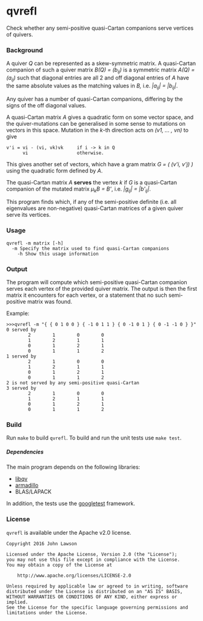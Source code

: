 # qvrefl

Check whether any semi-positive quasi-Cartan companions serve vertices of quivers.

### Background

A quiver *Q* can be represented as a skew-symmetric matrix. A quasi-Cartan
companion of such a quiver matrix *B(Q) = (b<sub>ij</sub>)* is a symmetric matrix *A(Q) =
(a<sub>ij</sub>)* such that diagonal entries are all 2 and off diagonal entries
of *A* have the same absolute values as the matching values in *B,* i.e.
*|a<sub>ij</sub>| = |b<sub>ij</sub>|*.

Any quiver has a number of quasi-Cartan companions, differing by the signs of
the off diagonal values.

A quasi-Cartan matrix *A* gives a quadratic form on some vector space, and the
quiver-mutations can be generalised in some sense to mutations on vectors in
this space. Mutation in the *k*-th direction acts on *(v1, ... , vn)* to give
```
v'i = vi - (vi, vk)vk     if i -> k in Q
      vi                  otherwise.
```
This gives another set of vectors, which have a gram matrix *G = ( (v'i, v'j) )*
using the quadratic form defined by *A*.

The quasi-Cartan matrix *A* **serves** the vertex *k* if *G* is a quasi-Cartan
companion of the mutated matrix *&mu;<sub>k</sub>B = B'*, i.e. 
*|g<sub>ij</sub>| = |b'<sub>ij</sub>|*.

This program finds which, if any of the semi-positive definite (i.e. all
eigenvalues are non-negative) quasi-Cartan matrices of a given quiver serve its
vertices.

### Usage

```
qvrefl -m matrix [-h]
  -m Specify the matrix used to find quasi-Cartan companions
	-h Show this usage information
```

### Output

The program will compute which semi-positive quasi-Cartan companion serves each
vertex of the provided quiver matrix. The output is then the first matrix it
encounters for each vertex, or a statement that no such semi-positive matrix was
found.

Example:
```
>>>qvrefl -m "{ { 0 1 0 0 } { -1 0 1 1 } { 0 -1 0 1 } { 0 -1 -1 0 } }"
0 served by
        2        1        0        0
        1        2        1        1
        0        1        2        1
        0        1        1        2
1 served by
        2        1        0        0
        1        2        1        1
        0        1        2        1
        0        1        1        2
2 is not served by any semi-positive quasi-Cartan
3 served by
        2        1        0        0
        1        2        1        1
        0        1        2        1
        0        1        1        2
```

### Build

Run `make` to build `qvrefl`. To build and run the unit tests use `make test`.

##### Dependencies

The main program depends on the following libraries:

 - [libqv]
 - [armadillo]
 - BLAS/LAPACK

In addition, the tests use the [googletest] framework.

### License

`qvrefl` is available under the Apache v2.0 license.

```
Copyright 2016 John Lawson

Licensed under the Apache License, Version 2.0 (the "License");
you may not use this file except in compliance with the License.
You may obtain a copy of the License at

    http://www.apache.org/licenses/LICENSE-2.0

Unless required by applicable law or agreed to in writing, software
distributed under the License is distributed on an "AS IS" BASIS,
WITHOUT WARRANTIES OR CONDITIONS OF ANY KIND, either express or implied.
See the License for the specific language governing permissions and
limitations under the License.
```

[libqv]: https://github.com/jwlawson/qv
[armadillo]: http://arma.sourceforge.net/
[googletest]: https://github.com/google/googletest
